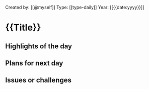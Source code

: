 Created by: [[@myself]]
Type: [[type-daily]]
Year: [[{{date:yyyy}}]]
# {{Title}}

## Highlights of the day



## Plans for next day



## Issues or challenges